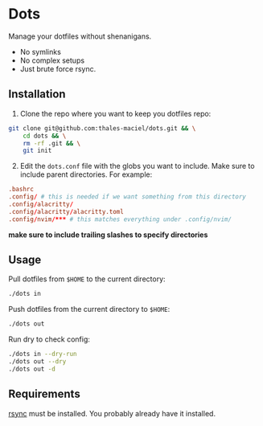 # Dots

Manage your dotfiles without shenanigans.
- No symlinks
- No complex setups
- Just brute force rsync.

## Installation
1. Clone the repo where you want to keep you dotfiles repo:
```bash
git clone git@github.com:thales-maciel/dots.git && \
    cd dots && \
    rm -rf .git && \
    git init
```

2. Edit the `dots.conf` file with the globs you want to include.
Make sure to include parent directories. For example:
```conf
.bashrc
.config/ # this is needed if we want something from this directory
.config/alacritty/
.config/alacritty/alacritty.toml
.config/nvim/*** # this matches everything under .config/nvim/
```
**make sure to include trailing slashes to specify directories**

## Usage
Pull dotfiles from `$HOME` to the current directory:
```bash
./dots in
```

Push dotfiles from the current directory to `$HOME`:
```bash
./dots out
```

Run dry to check config:
```bash
./dots in --dry-run
./dots out --dry
./dots out -d
```

## Requirements
[rsync](https://github.com/RsyncProject/rsync) must be installed.
You probably already have it installed.

